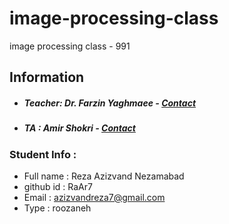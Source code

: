 # image-processing-class
image processing class - 991

## Information
* ##### Teacher: Dr. Farzin Yaghmaee - [Contact](mailto:f_yaghmaee@semnan.ac.ir)
* ##### TA : Amir Shokri - [Contact](mailto:amirshokri@semnan.ac.ir)

### Student Info :
* Full name : Reza Azizvand Nezamabad
* github id : RaAr7
* Email : azizvandreza7@gmail.com
* Type : roozaneh
